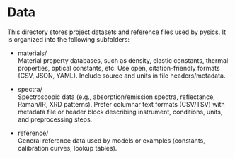 # Data 

This directory stores project datasets and reference files used by pysics. It is organized into the following subfolders:

- materials/  
  Material property databases, such as density, elastic constants, thermal properties, optical constants, etc. Use open, citation-friendly formats (CSV, JSON, YAML). Include source and units in file headers/metadata.

- spectra/  
  Spectroscopic data (e.g., absorption/emission spectra, reflectance, Raman/IR, XRD patterns). Prefer columnar text formats (CSV/TSV) with metadata file or header block describing instrument, conditions, units, and preprocessing steps.

- reference/  
  General reference data used by models or examples (constants, calibration curves, lookup tables).




